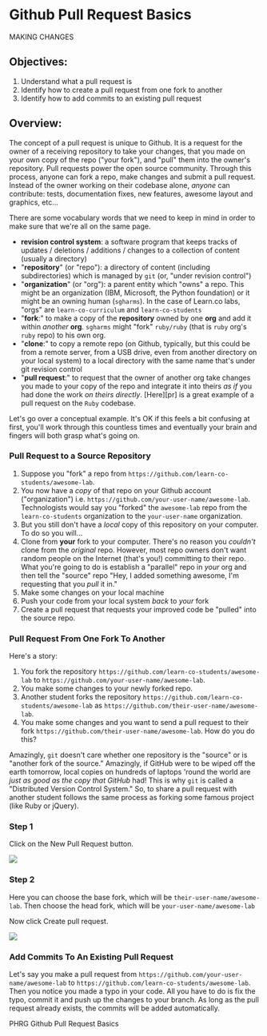 # Github Pull Request Basics
MAKING CHANGES
## Objectives:

1. Understand what a pull request is
1. Identify how to create a pull request from one fork to another
2. Identify how to add commits to an existing pull request

## Overview:

The concept of a pull request is unique to Github. It is a request for the
owner of a receiving repository to take your changes, that you made on your
own copy of the repo ("your fork"), and "pull" them into the owner's repository.
Pull requests power the open source community. Through this process,
anyone can fork a repo, make changes and submit a pull request. Instead of
the owner working on their codebase alone, _anyone_ can contribute: tests,
documentation fixes, new features, awesome layout and graphics, etc...

There are some vocabulary words that we need to keep in mind in order to make
sure that we're all on the same page.

* **revision control system**: a software program that keeps tracks of updates /
  deletions / additions / changes to a collection of content (usually a
  directory)
* "**repository**" (or "repo"): a directory of content (including subdirectories)
  which is managed by `git` (or, "under revision control")
* "**organization**" (or "org"): a parent entity which "owns" a repo. This might
  be an organization (IBM, Microsoft, the Python foundation) or it might be an
  owning human (`sgharms`). In the case of Learn.co labs, "orgs" are
  `learn-co-curriculum` and `learn-co-students`
* "**fork**:" to make a copy of the **repository** owned by one **org** and add it
  within _another_ **org**. `sgharms` might "fork" `ruby/ruby` (that is `ruby`
  org's `ruby` repo) to his own org.
* "**clone**:" to copy a remote repo (on Github, typically, but this could be
  from a remote server, from a USB drive, even from another directory on your
  local system) to a local directory with the same name that's under git
  revision control
* "**pull request**:" to request that the owner of another org take changes you
  made to your copy of the repo and integrate it into theirs _as if_ you had
  done the work _on theirs directly_. [Here][pr] is a great example of a pull
  request on the `Ruby` codebase.

Let's go over a conceptual example. It's OK if this feels a bit confusing at
first, you'll work through this countless times and eventually your brain and
fingers will both grasp what's going on.

### Pull Request to a Source Repository

1. Suppose you "fork" a repo from `https://github.com/learn-co-students/awesome-lab`.
2. You now have a _copy_ of that repo on your Github account ("organization") i.e.
   `https://github.com/your-user-name/awesome-lab`. Technologists would say
   you "forked" the `awesome-lab` repo from the `learn-co-students` organization
   to the `your-user-name` organization.
3. But you still don't have a *local* copy of this repository on your computer.
   To do so you will...
4. Clone from **your** fork to your computer. There's no reason you _couldn't_
   clone from the _original_ repo. However, most repo owners don't want random
   people on the Internet (that's you!) committing to their repo. What you're
   going to do is establish a "parallel" repo in _your_ org and then tell the
   "source" repo "Hey, I added something awesome, I'm requesting that you _pull_
   it in."
5. Make some changes on your local machine
6. Push your code from your local system _back_ to _your_ fork
7. Create a pull request that requests your improved code be "pulled" into the
   source repo.

### Pull Request From One Fork To Another

Here's a story:

1. You fork the repository `https://github.com/learn-co-students/awesome-lab`
   to `https://github.com/your-user-name/awesome-lab`.
1. You make some changes to your newly forked repo.
1. Another student forks the repository
   `https://github.com/learn-co-students/awesome-lab` as
   `https://github.com/their-user-name/awesome-lab`.
1.  You make some changes and you want to send a pull request to their fork
    `https://github.com/their-user-name/awesome-lab`. How do you do this?

Amazingly, `git` doesn't care whether one repository is the "source" or is
"another fork of the source." Amazingly, if GitHub were to be wiped off the
earth tomorrow, local copies on hundreds of laptops 'round the world are _just
as good as the copy that GitHub_ had! This is why `git` is called a
"Distributed Version Control System." So, to share a pull request with another
student follows the same process as forking some famous project (like Ruby or
jQuery).

### Step 1

Click on the New Pull Request button.

![](https://curriculum-content.s3.amazonaws.com/gitpulls/2.png)

### Step 2

Here you can choose the base fork, which will be `their-user-name/awesome-lab`.
Then choose the head fork, which will be `your-user-name/awesome-lab`

Now click Create pull request.

![](https://curriculum-content.s3.amazonaws.com/gitpulls/4.jpg)

### Add Commits To An Existing Pull Request

Let's say you make a pull request from
`https://github.com/your-user-name/awesome-lab` to
`https://github.com/learn-co-students/awesome-lab`. Then you notice you made a
typo in your code. All you have to do is fix the typo, commit it and push up
the changes to your branch. As long as the pull request already exists, the
commits will be added automatically.

<p data-visibility='hidden'>PHRG Github Pull Request Basics</p>
